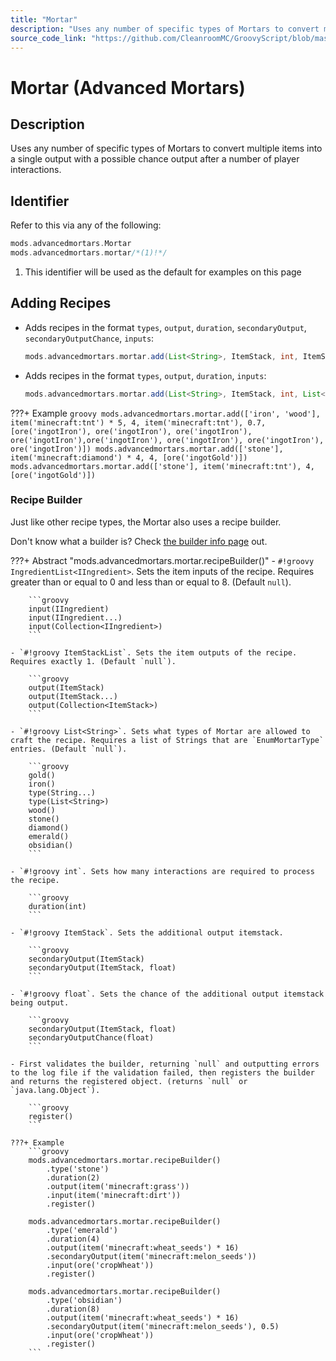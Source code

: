 ```yaml
---
title: "Mortar"
description: "Uses any number of specific types of Mortars to convert multiple items into a single output with a possible chance output after a number of player interactions."
source_code_link: "https://github.com/CleanroomMC/GroovyScript/blob/master/src/main/java/com/cleanroommc/groovyscript/compat/mods/advancedmortars/Mortar.java"
---
```


# Mortar (Advanced Mortars)

## Description

Uses any number of specific types of Mortars to convert multiple items into a single output with a possible chance output after a number of player interactions.

## Identifier

Refer to this via any of the following:

```groovy hl_lines="2"
mods.advancedmortars.Mortar
mods.advancedmortars.mortar/*(1)!*/
```

1. This identifier will be used as the default for examples on this page

## Adding Recipes

- Adds recipes in the format `types`, `output`, `duration`, `secondaryOutput`, `secondaryOutputChance`, `inputs`:

    ```groovy
    mods.advancedmortars.mortar.add(List<String>, ItemStack, int, ItemStack, float, List<IIngredient>)
    ```

- Adds recipes in the format `types`, `output`, `duration`, `inputs`:

    ```groovy
    mods.advancedmortars.mortar.add(List<String>, ItemStack, int, List<IIngredient>)
    ```

???+ Example
    ```groovy
    mods.advancedmortars.mortar.add(['iron', 'wood'], item('minecraft:tnt') * 5, 4, item('minecraft:tnt'), 0.7, [ore('ingotIron'), ore('ingotIron'), ore('ingotIron'), ore('ingotIron'),ore('ingotIron'), ore('ingotIron'), ore('ingotIron'), ore('ingotIron')])
    mods.advancedmortars.mortar.add(['stone'], item('minecraft:diamond') * 4, 4, [ore('ingotGold')])
    mods.advancedmortars.mortar.add(['stone'], item('minecraft:tnt'), 4, [ore('ingotGold')])
    ```

### Recipe Builder

Just like other recipe types, the Mortar also uses a recipe builder.

Don't know what a builder is? Check [the builder info page](../../../groovy/builder.md) out.

???+ Abstract "mods.advancedmortars.mortar.recipeBuilder()"
    - `#!groovy IngredientList<IIngredient>`. Sets the item inputs of the recipe. Requires greater than or equal to 0 and less than or equal to 8. (Default `null`).

        ```groovy
        input(IIngredient)
        input(IIngredient...)
        input(Collection<IIngredient>)
        ```

    - `#!groovy ItemStackList`. Sets the item outputs of the recipe. Requires exactly 1. (Default `null`).

        ```groovy
        output(ItemStack)
        output(ItemStack...)
        output(Collection<ItemStack>)
        ```

    - `#!groovy List<String>`. Sets what types of Mortar are allowed to craft the recipe. Requires a list of Strings that are `EnumMortarType` entries. (Default `null`).

        ```groovy
        gold()
        iron()
        type(String...)
        type(List<String>)
        wood()
        stone()
        diamond()
        emerald()
        obsidian()
        ```

    - `#!groovy int`. Sets how many interactions are required to process the recipe.

        ```groovy
        duration(int)
        ```

    - `#!groovy ItemStack`. Sets the additional output itemstack.

        ```groovy
        secondaryOutput(ItemStack)
        secondaryOutput(ItemStack, float)
        ```

    - `#!groovy float`. Sets the chance of the additional output itemstack being output.

        ```groovy
        secondaryOutput(ItemStack, float)
        secondaryOutputChance(float)
        ```

    - First validates the builder, returning `null` and outputting errors to the log file if the validation failed, then registers the builder and returns the registered object. (returns `null` or `java.lang.Object`).

        ```groovy
        register()
        ```

    ???+ Example
        ```groovy
        mods.advancedmortars.mortar.recipeBuilder()
            .type('stone')
            .duration(2)
            .output(item('minecraft:grass'))
            .input(item('minecraft:dirt'))
            .register()

        mods.advancedmortars.mortar.recipeBuilder()
            .type('emerald')
            .duration(4)
            .output(item('minecraft:wheat_seeds') * 16)
            .secondaryOutput(item('minecraft:melon_seeds'))
            .input(ore('cropWheat'))
            .register()

        mods.advancedmortars.mortar.recipeBuilder()
            .type('obsidian')
            .duration(8)
            .output(item('minecraft:wheat_seeds') * 16)
            .secondaryOutput(item('minecraft:melon_seeds'), 0.5)
            .input(ore('cropWheat'))
            .register()
        ```
